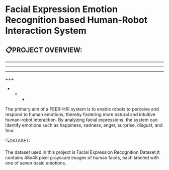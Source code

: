 # Facial Expression Emotion Recognition based Human-Robot Interaction System

:clipboard:PROJECT OVERVIEW:
---
- - -
***
* * *
+++
+ + +

The primary aim of a FEER-HRI system is to enable robots to perceive and respond to human emotions, thereby fostering more natural and intuitive human-robot interaction. By analyzing facial expressions, the system can identify emotions such as happiness, sadness, anger, surprise, disgust, and fear.



:mag:DATASET:

The dataset used in this project is Facial Expression Recognition Dataset,It contains 48x48 pixel grayscale images of human faces, each labeled with one of seven basic emotions.






